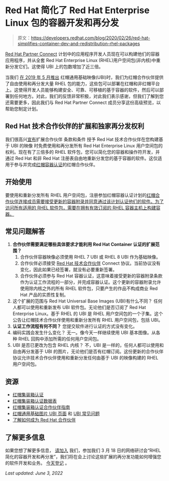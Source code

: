 # Red Hat 简化了 Red Hat Enterprise Linux 包的容器开发和再分发

> 原文：<https://developers.redhat.com/blog/2020/02/26/red-hat-simplifies-container-dev-and-redistribution-rhel-packages>

[Red Hat Partner Connect](https://developers.redhat.com/techpartner/) 计划中的应用程序开发人员现在可以构建他们的容器应用程序，并从全套 Red Hat Enterprise Linux (RHEL)用户空间包(非内核)中重新分发它们。这使得 UBI 上的包数增加了近三倍。

当我们 [在 2019 年 5 月推出](https://www.redhat.com/en/blog/introducing-red-hat-universal-base-image) 红帽通用基础映像(UBI)时，我们为红帽合作伙伴提供了自由使用和再分发大量 RHEL 包的能力，这些包可以部署在红帽和非红帽平台上。这使得开发人员能够构建安全、可靠、可移植的基于容器的软件，然后可以部署到任何地方。对此，我们的反馈非常积极，对此我们表示感谢，但我们了解到您还需要更多，因此我们与 Red Hat Partner Connect 成员分享这份高级预览，以帮助您制定计划。

## **Red Hat 技术合作伙伴的扩展和独家再分发权利**

我们很高兴[宣布](http://redhat.com/en/about/press-releases/red-hat-extends-partner-offerings-drive-open-hybrid-cloud-innovation)扩展合作伙伴 条款和条件 授予 Red Hat 技术合作伙伴在您构建基于 UBI 的映像 时免费使用和再分发所有 Red Hat Enterprise Linux 用户空间包的权利。现在有了三倍多的 RHEL 软件包，您可以简化您的容器和操作符开发，并通过 Red Hat 和非 Red Hat 注册表自由地重新分发您的基于容器的软件。这仅适用于参与并完成[红帽容器认证](https://connect.redhat.com/partner-with-us/red-hat-container-certification)的红帽合作伙伴。

## **开始使用**

要使用和重新分发所有 RHEL 用户空间包，注册参加红帽容器认证计划的[红帽合作伙伴连接成员需要接受更新的容器附录并同意通过该计划认证他们的软件。为了访问所有适用的 RHEL 软件包，需要在拥有有效订阅的 RHEL 容器主机上构建容器。](https://connect.redhat.com/partner-with-us/red-hat-container-certification)

## **常见问题解答**

1.  **合作伙伴需要满足哪些具体要求才能利用 Red Hat Container 认证的扩展范围？**
    1.  合作伙伴容器映像必须使用 RHEL 7 UBI 或 RHEL 8 UBI 作为基础映像。
    2.  合作伙伴必须接受 [Red Hat 技术合作伙伴](https://developers.redhat.com/techpartner/) Connect 协议。当前协议没有变化，因此如果已经签署，就没有必要重新签署。
    3.  合作伙伴必须参与 Red Hat 容器认证，这意味着接受更新的容器附录条款作为认证工作流程的一部分，并完成容器认证。这个更新的容器附录允许使用除内核之外的所有 RHEL 软件包，只要产生的作品不构成商业 Red Hat 产品的实质性复制。
2.  这个扩展的范围与 Red Hat Universal Base Images (UBI)有什么不同？
    任何人都可以使用和重新发布 UBI 软件包。无论他们是否订阅了 Red Hat Enterprise Linux。基于 RHEL 的 UBI 是 RHEL 用户空间包的一个子集。这个公告让红帽技术合作伙伴使用和重新分发所有 RHEL 用户空间包，包括 UBI。
3.  **认证工作流程有何不同？**
    您提交软件进行认证的方式没有变化。
4.  编码实践会发生什么变化？
    无一。像今天一样继续使用 UBI 基本图像。从各种 RHEL 回购中添加所需的任何用户空间包。
5.  UBI 是否已更改为包含 RHEL 内核？
    不，UBI 是一样的，任何人都可以使用和自由再分发基于 UBI 的图片，无论他们是否有红帽订阅。这份更新的合作伙伴协议允许技术合作伙伴使用和重新分发任何由基于 UBI 的映像构建的 RHEL 用户空间包。

## **资源**

*   [红帽集装箱认证](https://connect.redhat.com/partner-with-us/red-hat-container-certification)
*   [红帽集装箱认证数据表](https://rhc4tp-cms-prod-vpc-76857813.s3.amazonaws.com/s3fs-public/RH-Container-Cert-Datasheet-US%20%281%29.pdf)
*   [红帽集装箱认证合作伙伴指南](https://redhat-connect.gitbook.io/partner-guide-for-red-hat-openshift-and-container/)
*   [红帽通用基础图片 UBI 页面](https://developers.redhat.com/products/rhel/ubi/) 和 [UBI 常见问题](https://developers.redhat.com/articles/ubi-faq/)
*   [了解如何成为 Red Hat 合作伙伴](https://developers.redhat.com/techpartner/)

## **了解更多信息**

如果您想了解更多信息， [请加入](https://www.brighttalk.com/webcast/14777/384281?utm_source=Red+Hat&utm_medium=brighttalk&utm_campaign=384281) 我们，参加我们 3 月 18 日的网络研讨会“RHEL 简化的容器开发和再分发”，我们将在会上讨论这些扩展的再分发功能如何增强您的软件开发和业务。 [今天登记](https://www.brighttalk.com/webcast/14777/384281?utm_source=Red+Hat&utm_medium=brighttalk&utm_campaign=384281) 。

*Last updated: June 3, 2022*